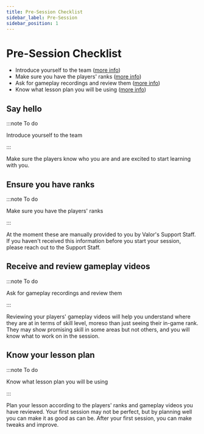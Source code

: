 ```yaml
---
title: Pre-Session Checklist
sidebar_label: Pre-Session
sidebar_position: 1
---
```


# Pre-Session Checklist

- Introduce yourself to the team ([more info](#say-hello))
- Make sure you have the players' ranks ([more info](#ensure-you-have-ranks))
- Ask for gameplay recordings and review them ([more info](#receive-and-review-gameplay-videos))
- Know what lesson plan you will be using ([more info](#know-your-lesson-plan))

## Say hello

:::note To do

Introduce yourself to the team

:::

Make sure the players know who you are and are excited to start learning with you.

## Ensure you have ranks

:::note To do

Make sure you have the players' ranks

:::

At the moment these are manually provided to you by Valor's Support Staff. If you haven't received this information before you start your session, please reach out to the Support Staff.

## Receive and review gameplay videos

:::note To do

Ask for gameplay recordings and review them

:::

Reviewing your players' gameplay videos will help you understand where they are at in terms of skill level, moreso than just seeing their in-game rank. They may show promising skill in some areas but not others, and you will know what to work on in the session.

## Know your lesson plan

:::note To do

Know what lesson plan you will be using

:::

Plan your lesson according to the players' ranks and gameplay videos you have reviewed. Your first session may not be perfect, but by planning well you can make it as good as can be. After your first session, you can make tweaks and improve.
